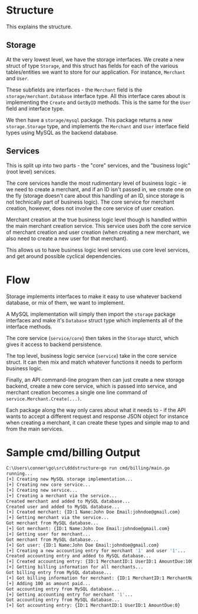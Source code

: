# Structure

This explains the structure.

## Storage

At the very lowest level, we have the storage interfaces. We create a new struct of type `Storage`, and this struct has fields for each of the various tables/entities we want to store for our application. For instance, `Merchant` and `User`.

These subfields are interfaces - the `Merchant` field is the `storage/merchant.Database` interface type. All this interface cares about is implementing the `Create` and `GetByID` methods. This is the same for the `User` field and interface type.

We then have a `storage/mysql` package. This package returns a new `storage.Storage` type, and implements the `Merchant` and `User` interface field types using MySQL as the backend database.

## Services

This is split up into two parts - the "core" services, and the "business logic" (root level) services.

The core services handle the most rudimentary level of business logic - ie we need to create a merchant, and if an ID isn't passed in, we create one on the fly (storage doesn't care about this handling of an ID, since storage is not technically part of business logic). The core service for merchant creation, however, does not involve the core service of user creation.

Merchant creation at the true business logic level though is handled within the main merchant creation service. This service uses *both* the core service of merchant creation and user creation (when creating a new merchant, we also need to create a new user for that merchant).

This allows us to have business logic level services use core level services, and get around possible cyclical dependencies.

# Flow

Storage implements interfaces to make it easy to use whatever backend database, or mix of them, we want to implement.

A MySQL implementation will simply then import the `storage` package interfaces and make it's `Database` struct type which implements all of the interface methods.

The core service (`service/core`) then takes in the `Storage` sturct, which gives it access to backend persistence.

The top level, business logic service (`service`) take in the core service struct. It can then mix and match whatever functions it needs to perform business logic.

Finally, an API command-line program then can just create a new storage backend, create a new core service, which is passed into service, and merchant creation becomes a single one line command of `service.Merchant.Create(...)`.

Each package along the way only cares about what it needs to - if the API wants to accept a different request and response JSON object for instance when creating a merchant, it can create these types and simple map to and from the main services.

# Sample cmd/billing Output

```sh
C:\Users\conner\go\src\dddstructure>go run cmd/billing/main.go
running...
[+] Creating new MySQL storage implementation...
[+] Creating new core service...
[+] Creating new service...
[+] Creating a merchant via the service...
Created merchant and added to MySQL database...
Created user and added to MySQL database...
[+] Created merchant: {ID:1 Name:John Doe Email:johndoe@gmail.com}
[+] Getting merchant via the service...
Got merchant from MySQL database...
[+] Got merchant: {ID:1 Name:John Doe Email:johndoe@gmail.com}
[+] Getting user for merchant...
Got merchant from MySQL database...
[+] Got user: {ID:1 Name:John Doe Email:johndoe@gmail.com}
[+] Creating a new accounting entry for merchant '1' and user '1'...
Created accounting entry and added to MySQL database...
[+] Created accounting entry: {ID:1 MerchantID:1 UserID:1 AmountDue:100}
[+] Getting billing information for all merchants...
Got billing entry from MySQL database...
[+] Got billing information for merchant: {ID:1 MerchantID:1 MerchantName:John Doe AmountDue:100}
[+] Adding 100 as amount paid...
Got accounting entry from MySQL database...
[+] Getting accounting entry for merchant '1'...
Got accounting entry from MySQL database...
[+] Got accounting entry: {ID:1 MerchantID:1 UserID:1 AmountDue:0}
```
